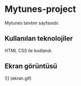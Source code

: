 <h1>Mytunes-project</h1>

Mytunes tanıtım sayfasıdır.

<h2>Kullanılan teknolojiler</h2>

HTML CSS ile kodlandı.

<h2>Ekran görüntüsü</h2>

![] (ekran.gif)

